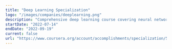 ```yaml
---
title: "Deep Learning Specialization"
logo: "/images/companies/deeplearning.png"
description: "Comprehensive deep learning course covering neural networks, CNNs, RNNs, and practical applications.\nTaught by Andrew Ng from deeplearning.ai."
startDate: "2022-07-14"
endDate: "2022-09-19"
current: false
url: "https://www.coursera.org/account/accomplishments/specialization/5JY8STWLFYW2"
---
```

